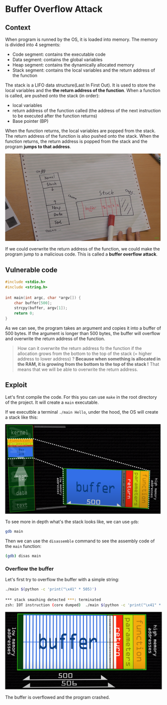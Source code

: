 <!--markdownlint-disable MD033-->

# Buffer Overflow Attack

## Context

When program is runned by the OS, it is loaded into memory. The memory is divided into 4 segments:

- Code segment: contains the executable code
- Data segment: contains the global variables
- Heap segment: contains the dynamically allocated memory
- Stack segment: contains the local variables and the return address of the function

The stack is a LIFO data structure(Last In First Out). It is used to store the local variables and the **the return address of the function**. When a function is called, are pushed onto the stack (in order):

- local variables
- return address of the function called (the address of the next instruction to be executed after the function returns)
- Base pointer (BP)

When the function returns, the local variables are popped from the stack. The return address of the function is also pushed onto the stack. When the function returns, the return address is popped from the stack and the program **jumps to that address**.

<img src="./image/readme/ram-illustration.png" alt="ram-illustration" width="500"/>

If we could overwrite the return address of the function, we could make the program jump to a malicious code. This is called a **buffer overflow attack**.

## Vulnerable code

```c
#include <stdio.h>
#include <string.h>

int main(int argc, char *argv[]) {
    char buffer[500];
    strcpy(buffer, argv[1]);
    return 0;
}
```

As we can see, the program takes an argument and copies it into a buffer of 500 bytes. If the argument is longer than 500 bytes, the buffer will overflow and overwrite the return address of the function.

> How can it overwrite the return address fo the function if the allocation grows from the bottom to the top of the stack (= higher address to lower address) ?
**Because when something is allocated in the RAM, it is growing from the bottom to the top of the stack !** That means that we will be able to overwrite the return address.

## Exploit

Let's first compile the code. For this you can use `make` in the root directory of the project. It will create a `main` executable.

If we executble a terminal `./main Hello`, under the hood, the OS will create a stack like this:

<img src="./image/readme/buffatk-ill.png" alt="stack-illustration" width="500"/>

To see more in depth what's the stack looks like, we can use `gdb`:

```bash
gdb main
```

Then we can use the `disassemble` command to see the assembly code of the `main` function:

```bash
(gdb) disas main
```

### Overflow the buffer

Let's first try to overflow the buffer with a simple string:

```bash
./main $(python -c 'print("\x41" * 505)')

*** stack smashing detected ***: terminated
zsh: IOT instruction (core dumped)  ./main $(python -c 'print("\x41" * 505)')

```

![1699352151682](image/readme/1699352151682.png)

The buffer is overflowed and the program crashed.
